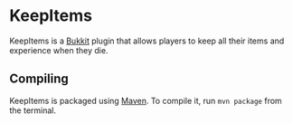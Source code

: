 KeepItems
=========
KeepItems is a [Bukkit](http://bukkit.org) plugin that allows players to keep all their items and experience when they die.

Compiling
---------
KeepItems is packaged using [Maven](http://http://maven.apache.org/). To compile it, run `mvn package` from the terminal.
